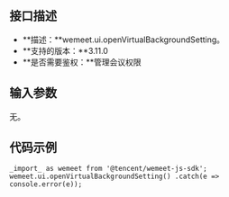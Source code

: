 ## 接口描述
- **描述：**wemeet.ui.openVirtualBackgroundSetting。
- **支持的版本：**3.11.0
- **是否需要鉴权：**管理会议权限


## 输入参数
无。

## 代码示例
```plaintext
_import_ as wemeet from '@tencent/wemeet-js-sdk';
wemeet.ui.openVirtualBackgroundSetting() .catch(e => console.error(e));
```
